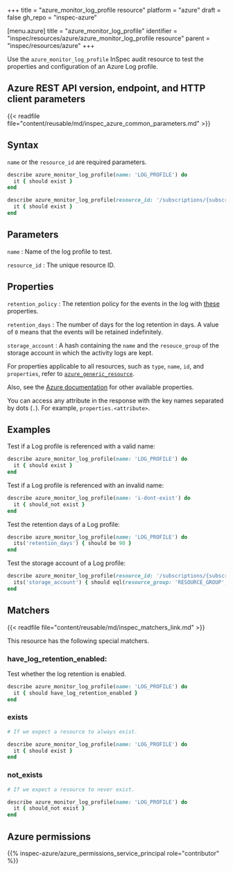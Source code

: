 +++
title = "azure_monitor_log_profile resource"
platform = "azure"
draft = false
gh_repo = "inspec-azure"

[menu.azure]
title = "azure_monitor_log_profile"
identifier = "inspec/resources/azure/azure_monitor_log_profile resource"
parent = "inspec/resources/azure"
+++

Use the `azure_monitor_log_profile` InSpec audit resource to test the properties and configuration of an Azure Log profile.

## Azure REST API version, endpoint, and HTTP client parameters

{{< readfile file="content/reusable/md/inspec_azure_common_parameters.md" >}}

## Syntax

`name` or the `resource_id` are required parameters.

```ruby
describe azure_monitor_log_profile(name: 'LOG_PROFILE') do
  it { should exist }
end
```

```ruby
describe azure_monitor_log_profile(resource_id: '/subscriptions/{subscriptionId}/providers/microsoft.insights/logprofiles/{logProfileName}') do
  it { should exist }
end
```

## Parameters

`name`
: Name of the log profile to test.

`resource_id`
: The unique resource ID.

## Properties

`retention_policy`
: The retention policy for the events in the log with [these](https://docs.microsoft.com/en-us/rest/api/monitor/logprofiles/get#retentionpolicy) properties.

`retention_days`
: The number of days for the log retention in days. A value of `0` means that the events will be retained indefinitely.

`storage_account`
: A hash containing the `name` and the `resouce_group` of the storage account in which the activity logs are kept.

For properties applicable to all resources, such as `type`, `name`, `id`, and `properties`, refer to [`azure_generic_resource`](azure_generic_resource#properties).

Also, see the [Azure documentation](https://docs.microsoft.com/en-us/rest/api/monitor/logprofiles/get#logprofileresource) for other available properties.

You can access any attribute in the response with the key names separated by dots (`.`). For example, `properties.<attribute>`.

## Examples

Test if a Log profile is referenced with a valid name:

```ruby
describe azure_monitor_log_profile(name: 'LOG_PROFILE') do
  it { should exist }
end
```

Test if a Log profile is referenced with an invalid name:

```ruby
describe azure_monitor_log_profile(name: 'i-dont-exist') do
  it { should_not exist }
end
```

Test the retention days of a Log profile:

```ruby
describe azure_monitor_log_profile(name: 'LOG_PROFILE') do
  its('retention_days') { should be 90 }
end
```

Test the storage account of a Log profile:

```ruby
describe azure_monitor_log_profile(resource_id: '/subscriptions/{subscriptionId}/providers/microsoft.insights/logprofiles/{logProfileName}') do
  its('storage_account') { should eql(resource_group: 'RESOURCE_GROUP', name: 'STORAGE_ACCOUNT') }
end
```

## Matchers

{{< readfile file="content/reusable/md/inspec_matchers_link.md" >}}

This resource has the following special matchers.

### have_log_retention_enabled:

Test whether the log retention is enabled.

```ruby
describe azure_monitor_log_profile(name: 'LOG_PROFILE') do
  it { should have_log_retention_enabled }
end
```

### exists

```ruby
# If we expect a resource to always exist.

describe azure_monitor_log_profile(name: 'LOG_PROFILE') do
  it { should exist }
end
```

### not_exists

```ruby
# If we expect a resource to never exist.

describe azure_monitor_log_profile(name: 'LOG_PROFILE') do
  it { should_not exist }
end
```

## Azure permissions

{{% inspec-azure/azure_permissions_service_principal role="contributor" %}}
